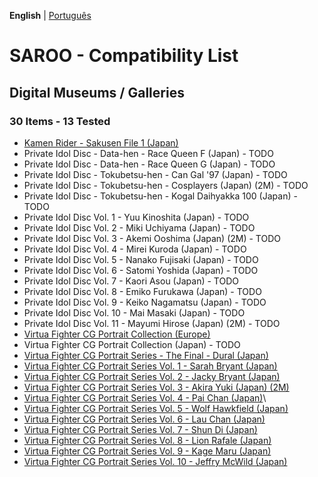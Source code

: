 **English** | [Português](pt-br.md)

# SAROO - Compatibility List

## Digital Museums / Galleries

### 30 Items - 13 Tested

- [Kamen Rider - Sakusen File 1 (Japan)](../../Regions/Digitals/Japan/T-14101G/01/README.md)
- Private Idol Disc - Data-hen - Race Queen F (Japan) - TODO
- Private Idol Disc - Data-hen - Race Queen G (Japan) - TODO
- Private Idol Disc - Tokubetsu-hen - Can Gal '97 (Japan) - TODO
- Private Idol Disc - Tokubetsu-hen - Cosplayers (Japan) (2M) - TODO
- Private Idol Disc - Tokubetsu-hen - Kogal Daihyakka 100 (Japan) - TODO
- Private Idol Disc Vol. 1 - Yuu Kinoshita (Japan) - TODO
- Private Idol Disc Vol. 2 - Miki Uchiyama (Japan) - TODO
- Private Idol Disc Vol. 3 - Akemi Ooshima (Japan) (2M) - TODO
- Private Idol Disc Vol. 4 - Mirei Kuroda (Japan) - TODO
- Private Idol Disc Vol. 5 - Nanako Fujisaki (Japan) - TODO
- Private Idol Disc Vol. 6 - Satomi Yoshida (Japan) - TODO
- Private Idol Disc Vol. 7 - Kaori Asou (Japan) - TODO
- Private Idol Disc Vol. 8 - Emiko Furukawa (Japan) - TODO
- Private Idol Disc Vol. 9 - Keiko Nagamatsu (Japan) - TODO
- Private Idol Disc Vol. 10 - Mai Masaki (Japan) - TODO
- Private Idol Disc Vol. 11 - Mayumi Hirose (Japan) (2M) - TODO
- [Virtua Fighter CG Portrait Collection (Europe)](../../Regions/Digitals/Europe/610-6083/01/README.md)
- Virtua Fighter CG Portrait Collection (Japan) - TODO
- [Virtua Fighter CG Portrait Series - The Final - Dural (Japan)](../../Regions/Digitals/Japan/GS-9073/01/README.md)
- [Virtua Fighter CG Portrait Series Vol. 1 - Sarah Bryant (Japan)](../../Regions/Digitals/Japan/GS-9062/01/README.md)
- [Virtua Fighter CG Portrait Series Vol. 2 - Jacky Bryant (Japan)](../../Regions/Digitals/Japan/GS-9064/01/README.md)
- [Virtua Fighter CG Portrait Series Vol. 3 - Akira Yuki (Japan) (2M)](../../Regions/Digitals/Japan/GS-9065/01/README.md)
- [Virtua Fighter CG Portrait Series Vol. 4 - Pai Chan (Japan)](../../Regions/Digitals/Japan/GS-9066/01/README.md)\
- [Virtua Fighter CG Portrait Series Vol. 5 - Wolf Hawkfield (Japan)](../../Regions/Digitals/Japan/GS-9068/01/README.md)
- [Virtua Fighter CG Portrait Series Vol. 6 - Lau Chan (Japan)](../../Regions/Digitals/Japan/GS-9069/01/README.md)
- [Virtua Fighter CG Portrait Series Vol. 7 - Shun Di (Japan)](../../Regions/Digitals/Japan/GS-9070/01/README.md)
- [Virtua Fighter CG Portrait Series Vol. 8 - Lion Rafale (Japan)](../../Regions/Digitals/Japan/GS-9071/01/README.md)
- [Virtua Fighter CG Portrait Series Vol. 9 - Kage Maru (Japan)](../../Regions/Digitals/Japan/GS-9067/01/README.md)
- [Virtua Fighter CG Portrait Series Vol. 10 - Jeffry McWild (Japan)](../../Regions/Digitals/Japan/GS-9072/01/README.md)
